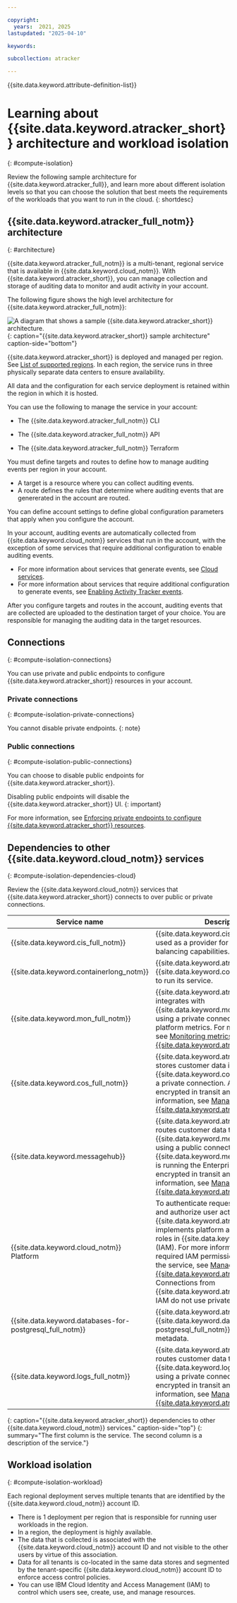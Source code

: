 ```yaml
---

copyright:
  years:  2021, 2025
lastupdated: "2025-04-10"

keywords:

subcollection: atracker

---
```


{{site.data.keyword.attribute-definition-list}}


# Learning about {{site.data.keyword.atracker_short}} architecture and workload isolation
{: #compute-isolation}

Review the following sample architecture for {{site.data.keyword.atracker_full}}, and learn more about different isolation levels so that you can choose the solution that best meets the requirements of the workloads that you want to run in the cloud.
{: shortdesc}



## {{site.data.keyword.atracker_full_notm}} architecture
{: #architecture}

{{site.data.keyword.atracker_full_notm}} is a multi-tenant, regional service that is available in {{site.data.keyword.cloud_notm}}. With {{site.data.keyword.atracker_short}}, you can manage collection and storage of auditing data to monitor and audit activity in your account.

The following figure shows the high level architecture for {{site.data.keyword.atracker_full_notm}}:

![A diagram that shows a sample {{site.data.keyword.atracker_short}} architecture.](../images/atracker_arch.svg "{{site.data.keyword.atracker_short}} architecture sample."){: caption="{{site.data.keyword.atracker_short}} sample architecture" caption-side="bottom"}

{{site.data.keyword.atracker_short}} is deployed and managed per region. See [List of supported regions](/docs/atracker?topic=atracker-regions). In each region, the service runs in three physically separate data centers to ensure availability.

All data and the configuration for each service deployment is retained within the region in which it is hosted.

You can use the following to manage the service in your account:

* The {{site.data.keyword.atracker_full_notm}} CLI

* The {{site.data.keyword.atracker_full_notm}} API

* The {{site.data.keyword.atracker_full_notm}} Terraform

You must define targets and routes to define how to manage auditing events per region in your account.
- A target is a resource where you can collect auditing events.
- A route defines the rules that determine where auditing events that are genererated in the account are routed.

You can define account settings to define global configuration parameters that apply when  you configure the account.

In your account, auditing events are automatically collected from {{site.data.keyword.cloud_notm}} services that run in the account, with the exception of some services that require additional configuration to enable auditing events.
- For more information about services that generate events, see [Cloud services](/docs/atracker?topic=atracker-cloud_services_atracker).
- For more information about services that require additional configuration to generate events, see [Enabling Activity Tracker events](/docs/atracker?topic=atracker-events-opt-in).

After you configure targets and routes in the account, auditing events that are collected are uploaded to the destination target of your choice. You are responsible for managing the auditing data in the target resources.




## Connections
{: #compute-isolation-connections}

You can use private and public endpoints to configure {{site.data.keyword.atracker_short}} resources in your account.

### Private connections
{: #compute-isolation-private-connections}

You cannot disable private endpoints.
{: note}


### Public connections
{: #compute-isolation-public-connections}

You can choose to disable public endpoints for {{site.data.keyword.atracker_short}}. 

Disabling public endpoints will disable the {{site.data.keyword.atracker_short}} UI.
{: important}

For more information, see [Enforcing private endpoints to configure {{site.data.keyword.atracker_short}} resources](/docs/atracker?topic=atracker-getting-started-mng-endpoints).


## Dependencies to other {{site.data.keyword.cloud_notm}} services
{: #compute-isolation-dependencies-cloud}

Review the {{site.data.keyword.cloud_notm}} services that {{site.data.keyword.atracker_short}} connects to over public or private connections.

| Service name | Description |
|------------|-------------------------------------|
| {{site.data.keyword.cis_full_notm}} | {{site.data.keyword.cis_full_notm}} is used as a provider for DNS and load-balancing capabilities. |
| {{site.data.keyword.containerlong_notm}} | {{site.data.keyword.atracker_short}} uses {{site.data.keyword.containerlong_notm}} to run its service. |
| {{site.data.keyword.mon_full_notm}} | {{site.data.keyword.atracker_short}} integrates with {{site.data.keyword.mon_short}}, by using a private connection, to send platform metrics. For more information, see [Monitoring metrics for {{site.data.keyword.atracker_short}}](/docs/atracker?topic=atracker-monitoring_metrics). |
| {{site.data.keyword.cos_full_notm}} | {{site.data.keyword.atracker_short}} stores customer data in {{site.data.keyword.cos_short}} by using a private connection. All data is encrypted in transit and at rest. For more information, see [Managing your data in {{site.data.keyword.atracker_short}}](/docs/atracker?topic=atracker-mng-data).|
| {{site.data.keyword.messagehub}} | {{site.data.keyword.atracker_short}} routes customer data to {{site.data.keyword.messagehub}} by using a public connection unless the {{site.data.keyword.messagehub}} target is running the Enterprise plan. All data is encrypted in transit and at rest. For more information, see [Managing your data in {{site.data.keyword.atracker_short}}](/docs/atracker?topic=atracker-mng-data).|
| {{site.data.keyword.cloud_notm}} Platform | To authenticate requests to the service and authorize user actions, {{site.data.keyword.atracker_short}} implements platform and service access roles in {{site.data.keyword.iamshort}} (IAM). For more information about required IAM permissions to work with the service, see [Managing access for {{site.data.keyword.atracker_short}}](/docs/atracker?topic=atracker-iam). Connections from {{site.data.keyword.atracker_short}} to IAM do not use private connections. |
| {{site.data.keyword.databases-for-postgresql_full_notm}} | {{site.data.keyword.atracker_short}} uses {{site.data.keyword.databases-for-postgresql_full_notm}}  for storing metadata. |
| {{site.data.keyword.logs_full_notm}} | {{site.data.keyword.atracker_short}} routes customer data to {{site.data.keyword.logs_full_notm}} by using a private connection. All data is encrypted in transit and at rest. For more information, see [Managing your data in {{site.data.keyword.atracker_short}}](/docs/atracker?topic=atracker-mng-data).|
{: caption="{{site.data.keyword.atracker_short}} dependencies to other {{site.data.keyword.cloud_notm}} services." caption-side="top"}
{: summary="The first column is the service. The second column is a description of the service."}



## Workload isolation
{: #compute-isolation-workload}


Each regional deployment serves multiple tenants that are identified by the {{site.data.keyword.cloud_notm}} account ID.

- There is 1 deployment per region that is responsible for running user workloads in the region.
- In a region, the deployment is highly available.
- The data that is collected is associated with the {{site.data.keyword.cloud_notm}} account ID and not visible to the other users by virtue of this association.
- Data for all tenants is co-located in the same data stores and segmented by the tenant-specific {{site.data.keyword.cloud_notm}} account ID to enforce access control policies.
- You can use IBM Cloud Identity and Access Management (IAM) to control which users see, create, use, and manage resources.
